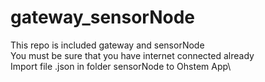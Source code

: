 # gateway_sensorNode
This repo is included gateway and sensorNode\
You must be sure that you have internet connected already\
Import file .json in folder sensorNode to Ohstem App\

